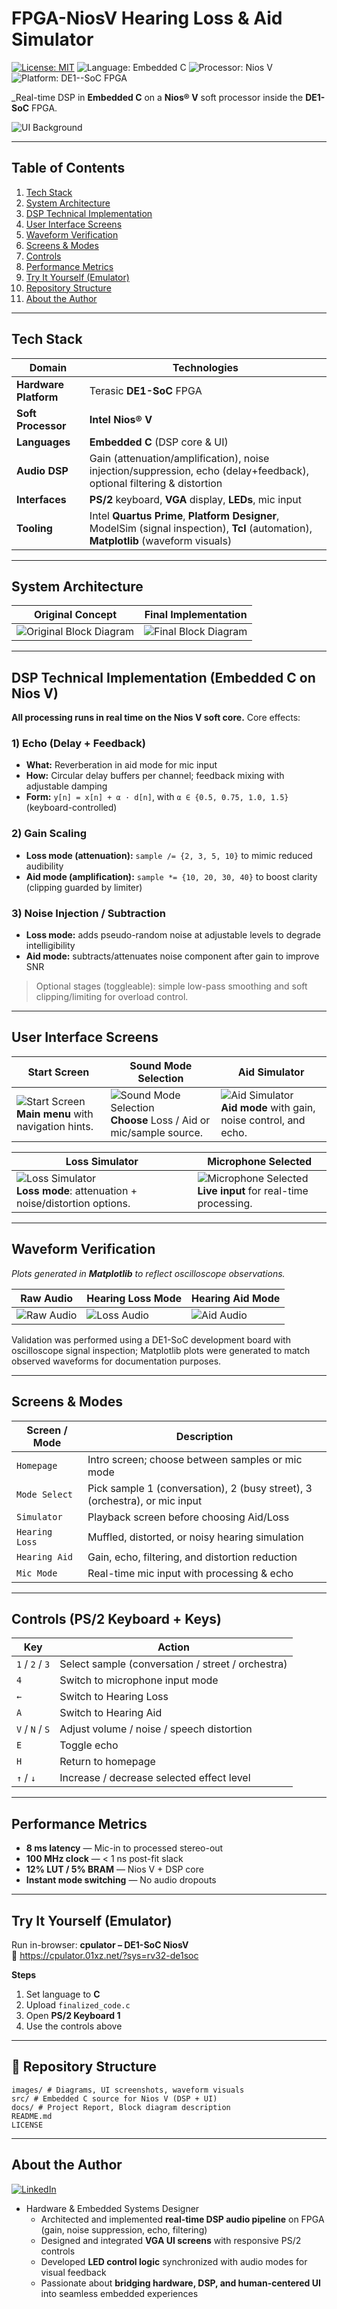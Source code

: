 

# FPGA-NiosV Hearing Loss & Aid Simulator

[![License: MIT](https://img.shields.io/badge/license-MIT-blue.svg)](LICENSE)
![Language: Embedded C](https://img.shields.io/badge/Language-Embedded%20C-brightgreen)
![Processor: Nios V](https://img.shields.io/badge/Processor-Nios%20V-lightgrey)
![Platform: DE1--SoC FPGA](https://img.shields.io/badge/Platform-DE1--SoC%20FPGA-blue)

_Real-time DSP in **Embedded C** on a **Nios® V** soft processor inside the **DE1-SoC** FPGA.

![UI Background](images/UI-background.jpg)

---
## Table of Contents
1. [Tech Stack](#-tech-stack)
2. [System Architecture](#system-architecture)
3. [DSP Technical Implementation](#dsp-technical-implementation-embedded-c-on-nios-v)
4. [User Interface Screens](#-user-interface-screens)
5. [Waveform Verification](#waveform-verification)
6. [Screens & Modes](#screens--modes)
7. [Controls](#controls-ps2-keyboard--keys)
8. [Performance Metrics](#performance-metrics)
9. [Try It Yourself (Emulator)](#try-it-yourself-emulator)
10. [Repository Structure](#-repository-structure)
11. [About the Author](#about-the-author)

---

## Tech Stack
| Domain | Technologies |
|---|---|
| **Hardware Platform** | Terasic **DE1-SoC** FPGA |
| **Soft Processor** | **Intel Nios® V** |
| **Languages** | **Embedded C** (DSP core & UI) |
| **Audio DSP** | Gain (attenuation/amplification), noise injection/suppression, echo (delay+feedback), optional filtering & distortion |
| **Interfaces** | **PS/2** keyboard, **VGA** display, **LEDs**, mic input |
| **Tooling** | Intel **Quartus Prime**, **Platform Designer**, ModelSim (signal inspection), **Tcl** (automation), **Matplotlib** (waveform visuals) |

---

## System Architecture

| Original Concept | Final Implementation |
|---|---|
| ![Original Block Diagram](images/original-bd.png) | ![Final Block Diagram](images/final-bd.png) |

---

## DSP Technical Implementation (Embedded C on Nios V)

**All processing runs in real time on the Nios V soft core.** Core effects:

### 1) Echo (Delay + Feedback)
- **What:** Reverberation in aid mode for mic input  
- **How:** Circular delay buffers per channel; feedback mixing with adjustable damping  
- **Form:** `y[n] = x[n] + α · d[n]`, with `α ∈ {0.5, 0.75, 1.0, 1.5}` (keyboard-controlled)

### 2) Gain Scaling
- **Loss mode (attenuation):** `sample /= {2, 3, 5, 10}` to mimic reduced audibility  
- **Aid mode (amplification):** `sample *= {10, 20, 30, 40}` to boost clarity (clipping guarded by limiter)

### 3) Noise Injection / Subtraction
- **Loss mode:** adds pseudo-random noise at adjustable levels to degrade intelligibility  
- **Aid mode:** subtracts/attenuates noise component after gain to improve SNR

> Optional stages (toggleable): simple low-pass smoothing and soft clipping/limiting for overload control.

---

## User Interface Screens

| Start Screen | Sound Mode Selection | Aid Simulator |
|---|---|---|
| ![Start Screen](images/UI-background.jpg) <br> **Main menu** with navigation hints. | ![Sound Mode Selection](images/sound-mode.png) <br> **Choose** Loss / Aid or mic/sample source. | ![Aid Simulator](images/aid-screen.png) <br> **Aid mode** with gain, noise control, and echo. |

| Loss Simulator | Microphone Selected |
|---|---|
| ![Loss Simulator](images/loss-mode.png) <br> **Loss mode**: attenuation + noise/distortion options. | ![Microphone Selected](images/mic-select.png) <br> **Live input** for real-time processing. |

---

## Waveform Verification
*Plots generated in **Matplotlib** to reflect oscilloscope observations.*

| Raw Audio | Hearing Loss Mode | Hearing Aid Mode |
|---|---|---|
| ![Raw Audio](images/raw_audio.png) | ![Loss Audio](images/loss_audio.png) | ![Aid Audio](images/aid_audio.png) |


Validation was performed using a DE1-SoC development board with oscilloscope signal inspection; Matplotlib plots were generated to match observed waveforms for documentation purposes.

---

## Screens & Modes

| Screen / Mode | Description |
|---|---|
| `Homepage` | Intro screen; choose between samples or mic mode |
| `Mode Select` | Pick sample 1 (conversation), 2 (busy street), 3 (orchestra), or mic input |
| `Simulator` | Playback screen before choosing Aid/Loss |
| `Hearing Loss` | Muffled, distorted, or noisy hearing simulation |
| `Hearing Aid` | Gain, echo, filtering, and distortion reduction |
| `Mic Mode` | Real-time mic input with processing & echo |

---

## Controls (PS/2 Keyboard + Keys)

| Key | Action |
|---|---|
| `1` / `2` / `3` | Select sample (conversation / street / orchestra) |
| `4` | Switch to microphone input mode |
| `←` | Switch to Hearing Loss |
| `A` | Switch to Hearing Aid |
| `V` / `N` / `S` | Adjust volume / noise / speech distortion |
| `E` | Toggle echo |
| `H` | Return to homepage |
| `↑` / `↓` | Increase / decrease selected effect level |

---

## Performance Metrics

- **8 ms latency** — Mic-in to processed stereo-out  
- **100 MHz clock** — < 1 ns post-fit slack  
- **12% LUT / 5% BRAM** — Nios V + DSP core  
- **Instant mode switching** — No audio dropouts  

---

## Try It Yourself (Emulator)
Run in-browser: **cpulator – DE1-SoC NiosV**  
🔗 https://cpulator.01xz.net/?sys=rv32-de1soc

**Steps**
1) Set language to **C**  
2) Upload `finalized_code.c`  
3) Open **PS/2 Keyboard 1**  
4) Use the controls above

---

## 📂 Repository Structure
```
images/ # Diagrams, UI screenshots, waveform visuals
src/ # Embedded C source for Nios V (DSP + UI)
docs/ # Project Report, Block diagram description
README.md
LICENSE
```
---

## About the Author  
[![LinkedIn](https://img.shields.io/badge/LinkedIn-Hyeonji%20Jung-blue?logo=linkedin&logoColor=white)](https://www.linkedin.com/in/hyeonjijung/)  

- Hardware & Embedded Systems Designer  
  - Architected and implemented **real-time DSP audio pipeline** on FPGA (gain, noise suppression, echo, filtering)  
  - Designed and integrated **VGA UI screens** with responsive PS/2 controls  
  - Developed **LED control logic** synchronized with audio modes for visual feedback  
  - Passionate about **bridging hardware, DSP, and human-centered UI** into seamless embedded experiences  